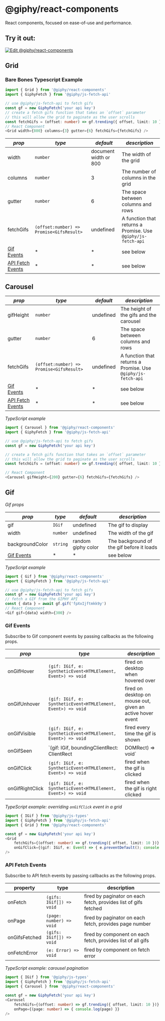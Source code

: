 # @giphy/react-components

React components, focused on ease-of-use and performance.

## Try it out:

[![Edit @giphy/react-components](https://codesandbox.io/static/img/play-codesandbox.svg)](https://codesandbox.io/s/giphyreact-components-hbmcf?from-embed)

## Grid

### Bare Bones Typescript Example

```typescript
import { Grid } from '@giphy/react-components'
import { GiphyFetch } from '@giphy/js-fetch-api'

// use @giphy/js-fetch-api to fetch gifs
const gf = new GiphyFetch('your api key')
// create a fetch gifs function that takes an `offset` parameter
// this will allow the grid to paginate as the user scrolls
const fetchGifs = (offset: number) => gf.trending({ offset, limit: 10 })
// React Component
<Grid width={800} columns={3} gutter={6} fetchGifs={fetchGifs} />
```

<!-- The grid uses [bricks.js]() to render a grid with fixed width items. -->

| _prop_                                | _type_                                   | _default_             | _description_                                                            |
| ------------------------------------- | ---------------------------------------- | --------------------- | ------------------------------------------------------------------------ |
| width                                 | `number`                                 | document width or 800 | The width of the grid                                                    |
| columns                               | `number`                                 | 3                     | The number of columns in the grid                                        |
| gutter                                | `number`                                 | 6                     | The space between columns and rows                                       |
| fetchGifs                             | `(offset:number) => Promise<GifsResult>` | undefined             | A function that returns a Promise<GifsResult>. Use `@giphy/js-fetch-api` |
| [Gif Events](#gif-events)             | \*                                       | \*                    | see below                                                                |
| [API Fetch Events](#api-fetch-events) | \*                                       | \*                    | see below                                                                |

## Carousel

| _prop_                                | _type_                                   | _default_ | _description_                                                            |
| ------------------------------------- | ---------------------------------------- | --------- | ------------------------------------------------------------------------ |
| gifHeight                             | `number`                                 | undefined | The height of the gifs and the carousel                                  |
| gutter                                | `number`                                 | 6         | The space between columns and rows                                       |
| fetchGifs                             | `(offset:number) => Promise<GifsResult>` | undefined | A function that returns a Promise<GifsResult>. Use `@giphy/js-fetch-api` |
| [Gif Events](#gif-events)             | \*                                       | \*        | see below                                                                |
| [API Fetch Events](#api-fetch-events) | \*                                       | \*        | see below                                                                |

_TypeScript example_

```typescript
import { Carousel } from '@giphy/react-components'
import { GiphyFetch } from '@giphy/js-fetch-api'

// use @giphy/js-fetch-api to fetch gifs
const gf = new GiphyFetch('your api key')

// create a fetch gifs function that takes an `offset` parameter
// this will allow the grid to paginate as the user scrolls
const fetchGifs = (offset: number) => gf.trending({ offset, limit: 10 })

// React Component
<Carousel gifHeight={200} gutter={6} fetchGifs={fetchGifs} />
```

## Gif

_Gif props_

| _prop_                    | _type_   | _default_          | _description_                             |
| ------------------------- | -------- | ------------------ | ----------------------------------------- |
| gif                       | `IGif`   | undefined          | The gif to display                        |
| width                     | `number` | undefined          | The width of the gif                      |
| backgroundColor           | `string` | random giphy color | The background of the gif before it loads |
| [Gif Events](#gif-events) | \*       | \*                 | see below                                 |

_TypeScript example_

```typescript
import { Gif } from '@giphy/react-components'
import { GiphyFetch } from '@giphy/js-fetch-api'

// use @giphy/js-fetch-api to fetch gifs
const gf = new GiphyFetch('your api key')
// fetch a GIF from the GIPHY API
const { data } = await gf.gif('fpXxIjftmkk9y')
// React Component
<Gif gif={data} width={300} />
```

### Gif Events

Subscribe to Gif component events by passing callbacks as the following props.

| _prop_          | _type_                                                               | _description_                                                   |
| --------------- | -------------------------------------------------------------------- | --------------------------------------------------------------- |
| onGifHover      | `(gif: IGif, e: SyntheticEvent<HTMLElement, Event>) => void`         | fired on desktop when hovered over                              |
| onGifUnhover    | `(gif: IGif, e: SyntheticEvent<HTMLElement, Event>) => void`         | fired on desktop on mouse out, given an active hover event      |
| onGifVisible    | `(gif: IGif, e: SyntheticEvent<HTMLElement, Event>) => void`         | fired every time the gif is shown                               |
| onGifSeen       | `(gif: IGif, boundingClientRect: ClientRect | DOMRect) => void`      | fired once after the gif loads and when it's completely in view |
| onGifClick      | `(gif: IGif, e: SyntheticEvent<HTMLElement, Event>) => void`         | fired when the gif is clicked                                   |
| onGifRightClick | `(gif: IGif, e: SyntheticEvent<HTMLElement, Event>) => void`         | fired when the gif is right clicked                             |

_TypeScript example: overriding `onGifClick` event in a grid_

```typescript
import { IGif } from '@giphy/js-types'
import { GiphyFetch } from '@giphy/js-fetch-api'
import { Grid } from '@giphy/react-components'

const gf = new GiphyFetch('your api key')
<Grid
    fetchGifs={(offset: number) => gf.trending({ offset, limit: 10 })}
    onGifClick={(gif: IGif, e: Event) => { e.preventDefault(); console.log(gif) }}
/>
```

### API Fetch Events

Subscribe to API fetch events by passing callbacks as the following props.

| property        | type                                                                 | description                                                     |
| --------------- | -------------------------------------------------------------------- | --------------------------------------------------------------- |
| onFetch         | `(gifs: IGif[]) => void`                                             | fired by paginator on each fetch, provides list of gifs fetched |
| onPage          | `(page: number) => void`                                             | fired by paginator on each fetch, provides page number          |
| onGifsFetched   | `(gifs: IGif[]) => void`                                             | fired by component on each fetch, provides list of all gifs     |
| onFetchError    | `(e: Error) => void`                                                 | fired by component on fetch error                               |

_TypeScript example: carousel pagination_

```typescript
import { IGif } from '@giphy/js-types'
import { GiphyFetch } from '@giphy/js-fetch-api'
import { Carousel } from '@giphy/react-components'

const gf = new GiphyFetch('your api key')
<Carousel
    fetchGifs={(offset: number) => gf.trending({ offset, limit: 10 })}
    onPage={(page: number) => { console.log(page) }}
/>
```